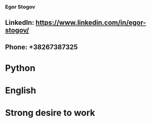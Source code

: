 ### Egor Stogov
## LinkedIn: https://www.linkedin.com/in/egor-stogov/
## Phone: +38267387325

# Python
# English
# Strong desire to work

<!--
**STOGOVEGOR/STOGOVEGOR** is a ✨ _special_ ✨ repository because its `README.md` (this file) appears on your GitHub profile.

Here are some ideas to get you started:

- 🔭 I’m currently working on ...
- 🌱 I’m currently learning ...
- 👯 I’m looking to collaborate on ...
- 🤔 I’m looking for help with ...
- 💬 Ask me about ...
- 📫 How to reach me: ...
- 😄 Pronouns: ...
- ⚡ Fun fact: ...
-->
